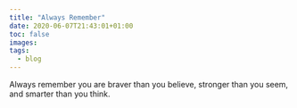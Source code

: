 ```yaml
---
title: "Always Remember"
date: 2020-06-07T21:43:01+01:00
toc: false
images:
tags:
  - blog
---
```


Always remember you are braver than you believe, stronger than you seem, and smarter than you think.
